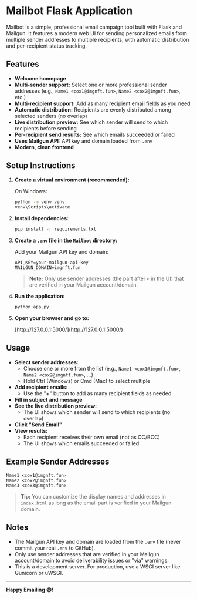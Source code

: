 # Mailbot Flask Application

Mailbot is a simple, professional email campaign tool built with Flask and Mailgun. It features a modern web UI for sending personalized emails from multiple sender addresses to multiple recipients, with automatic distribution and per-recipient status tracking.

## Features

- **Welcome homepage**
- **Multi-sender support:** Select one or more professional sender addresses (e.g., `Name1 <cox1@imgnft.fun>`, `Name2 <cox2@imgnft.fun>`, etc.)
- **Multi-recipient support:** Add as many recipient email fields as you need
- **Automatic distribution:** Recipients are evenly distributed among selected senders (no overlap)
- **Live distribution preview:** See which sender will send to which recipients before sending
- **Per-recipient send results:** See which emails succeeded or failed
- **Uses Mailgun API:** API key and domain loaded from `.env`
- **Modern, clean frontend**

## Setup Instructions

1. **Create a virtual environment (recommended):**

   On Windows:

   ```sh
   python -m venv venv
   venv\Scripts\activate
   ```

2. **Install dependencies:**

   ```sh
   pip install -r requirements.txt
   ```

3. **Create a `.env` file in the `Mailbot` directory:**

   Add your Mailgun API key and domain:

   ```
   API_KEY=your-mailgun-api-key
   MAILGUN_DOMAIN=imgnft.fun
   ```

   > **Note:** Only use sender addresses (the part after `<` in the UI) that are verified in your Mailgun account/domain.

4. **Run the application:**

   ```sh
   python app.py
   ```

5. **Open your browser and go to:**

   [http://127.0.0.1:5000/](http://127.0.0.1:5000/)

## Usage

- **Select sender addresses:**
  - Choose one or more from the list (e.g., `Name1 <cox1@imgnft.fun>`, `Name2 <cox2@imgnft.fun>`, ...)
  - Hold Ctrl (Windows) or Cmd (Mac) to select multiple
- **Add recipient emails:**
  - Use the "+" button to add as many recipient fields as needed
- **Fill in subject and message**
- **See the live distribution preview:**
  - The UI shows which sender will send to which recipients (no overlap)
- **Click "Send Email"**
- **View results:**
  - Each recipient receives their own email (not as CC/BCC)
  - The UI shows which emails succeeded or failed

## Example Sender Addresses

```
Name1 <cox1@imgnft.fun>
Name2 <cox2@imgnft.fun>
Name3 <cox3@imgnft.fun>
```

> **Tip:** You can customize the display names and addresses in `index.html` as long as the email part is verified in your Mailgun domain.

## Notes

- The Mailgun API key and domain are loaded from the `.env` file (never commit your real `.env` to GitHub).
- Only use sender addresses that are verified in your Mailgun account/domain to avoid deliverability issues or "via" warnings.
- This is a development server. For production, use a WSGI server like Gunicorn or uWSGI.

---

**Happy Emailing 😄!**

